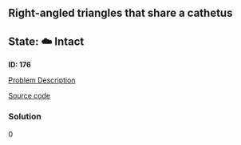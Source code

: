 ## Right-angled triangles that share a cathetus

## State: :cloud: **Intact**

**ID: 176**

[Problem Description](https://projecteuler.net/problem=176)

[Source code](main.cpp)

### Solution
0